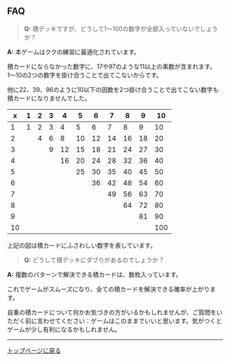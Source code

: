 ## FAQ

> __Q:__ 積デッキですが、どうして1〜100の数字が全部入っていないでしょうか？

__A:__ 本ゲームはククの練習に最適化されています。

積カードにならなかった数字に、17や97のような11以上の素数が含まれます。1〜10の2つの数字を掛け合うことで出てこないからです。

他に22、39、96のように10以下の因数を2つ掛け合うことで出てこない数字も積カードになりませんでした。

| x | 1 | 2 | 3 | 4 | 5 | 6 | 7 | 8 | 9 | 10|
|---|---|---|---|---|---|---|---|---|---|---|
| 1 | 1 | 2 | 3 | 4 | 5 | 6 | 7 | 8 | 9 | 10|
| 2 |   | 4 | 6 | 8 | 10| 12| 14| 16| 18| 20|
| 3 |   |   | 9 | 12| 15| 18| 21| 24| 27| 30|
| 4 |   |   |   | 16| 20| 24| 28| 32| 36| 40|
| 5 |   |   |   |   | 25| 30| 35| 40| 45| 50|
| 6 |   |   |   |   |   | 36| 42| 48| 54| 60|
| 7 |   |   |   |   |   |   | 49| 56| 63| 70|
| 8 |   |   |   |   |   |   |   | 64| 72| 80|
| 9 |   |   |   |   |   |   |   |   | 81| 90|
| 10|   |   |   |   |   |   |   |   |   |100|

上記の図は積カードにふさわしい数字を表しています。

> __Q:__ どうして積デッキにダブりがあるのでしょうか？

__A:__ 複数のパターンで解決できる積カードは、数枚入っています。

これでゲームがスムーズになり、全ての積カードを解決できる確率が上がります。

自乗の積カードについて何かお気づきの方がいるかもしれませんが、ご質問をいただく前に言わせてください：ゲームはこのままでいいと思います。気がつくとゲームが少し有利になるかもしれません。

---
[トップページに戻る](https://alecrem.github.io/multiplin/README-ja)